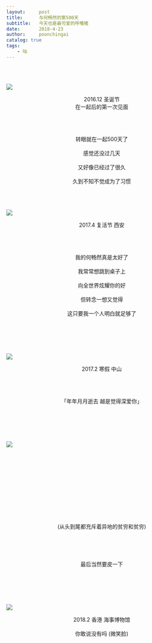 ```yaml
---
layout:     post
title:      与何畅然的第500天
subtitle:   今天也是最可爱的呼噜猪
date:       2018-4-23
author:     poonchingai
catalog: true
tags:
    - 咕
---
```


 
 <br /> <br /> 
 
![](http://ww1.sinaimg.cn/large/5f6ddd39ly1fqlprrbyzhj23vc2kwx6t.jpg)
 <center>  2016.12 圣诞节<br />在一起后的第一次见面


<br /> 
<br /> 
<br /> 
<br /> 
 
转眼就在一起500天了
<br /> 
<br /> 
感觉还没过几天
<br /> 
<br /> 
又好像已经过了很久
<br /> 
<br /> 
久到不知不觉成为了习惯
<br /> 
<br />
<br /> 
<br /> 

 </center> 


![](http://ww1.sinaimg.cn/large/5f6ddd39ly1fqlqeswfj5j20hs0vkhdt.jpg)    
 <center> 2017.4 复活节 西安 


<br /> 
<br /> 
<br /> 
<br /> 

我的何畅然真是太好了
<br /> 
<br /> 
我常常想跳到桌子上
<br /> 
<br /> 
向全世界炫耀你的好
<br /> 
<br /> 
但转念一想又觉得
<br /> 
<br /> 
这只要我一个人明白就足够了

<br /> 
<br /> 
<br /> 
<br /> 

</center> 

![](http://ww1.sinaimg.cn/large/5f6ddd39ly1fqlq7huzfhj23402c01ky.jpg)  
 <center> 2017.2 寒假 中山



<br /> 
<br /> 
<br /> 
<br /> 

「年年月月逝去 越是觉得深爱你」


<br /> 
<br /> 
<br /> 
<br /> 

</center> 

![](http://ww1.sinaimg.cn/large/5f6ddd39ly1fqlqasu3cij20zk0nqq78.jpg)  


<br /> 
<br /> 





<br /> 
<br /> 
<br /> 
<br /> 
<br /> 
<br /> 
<br /> 
<br /> 
 <center> 

(从头到尾都充斥着异地的贫穷和贫穷)  

<br /> 
<br /> 
<br /> 

 
最后当然要皮一下
 </center> 

<br /> 
<br /> 
<br /> 
<br /> 

![](http://ww1.sinaimg.cn/large/5f6ddd39ly1fqlpoe5jybj20u0140wky.jpg)  
<center> 2018.2 香港 海事博物馆<br /> <br /> 
你敢说没有吗 (微笑脸) </center> 

<br /> 
<br /> 
<br /> 
<br /> 

